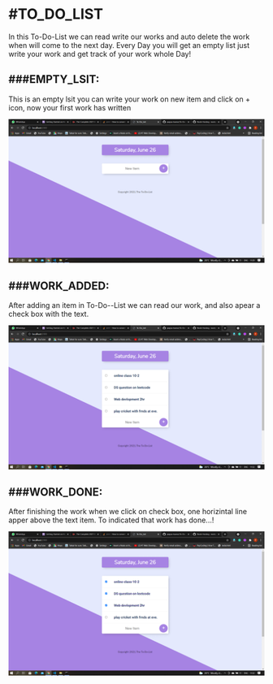 <h1> #TO_DO_LIST </h1>

In this To-Do-List we can read write our works and auto delete the work when will come to the next day.
Every Day you will get an empty list just write your work and get track of your work whole Day!


<h2> ###EMPTY_LSIT: </h2

This is an empty lsit you can write your work on new item and click on + icon, now your first work has written


![](images/initially.png)


  <h2> ###WORK_ADDED: </h2>

After adding an item in To-Do--List we can read our work, and also apear a check box with the text.


![](images/write_work.png)

<h2> ###WORK_DONE: </h2>

After finishing the work when we click on check box, one horizintal line apper above the text item. To indicated that work has done...!  


![](images/finished_work.png)
